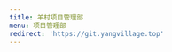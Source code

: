 ```yaml
---
title: 羊村项目管理部
menu: 项目管理部
redirect: 'https://git.yangvillage.top'
---
```

<!--
    YangVillage Website
    Copyright (C) 2024  Qzlzdy

    This content is licensed under the Creative Commons Attribution Share Alike
    4.0 International (CC-BY-SA-4.0).

    See <https://creativecommons.org/licenses/by-sa/4.0/>.
-->
